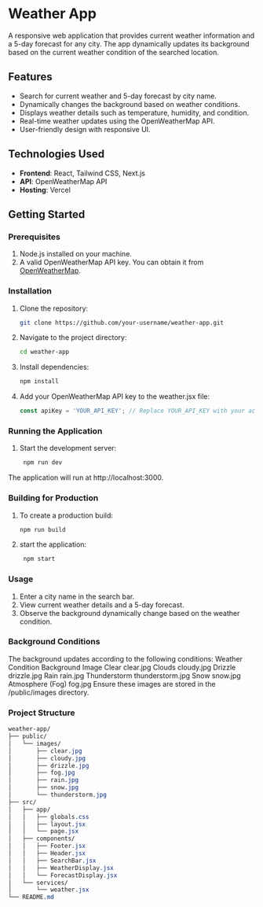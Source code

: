 # Weather App

A responsive web application that provides current weather information and a 5-day forecast for any city. The app dynamically updates its background based on the current weather condition of the searched location.

## Features

- Search for current weather and 5-day forecast by city name.
- Dynamically changes the background based on weather conditions.
- Displays weather details such as temperature, humidity, and condition.
- Real-time weather updates using the OpenWeatherMap API.
- User-friendly design with responsive UI.

## Technologies Used

- **Frontend**: React, Tailwind CSS, Next.js
- **API**: OpenWeatherMap API
- **Hosting**: Vercel

## Getting Started

### Prerequisites

1. Node.js installed on your machine.
2. A valid OpenWeatherMap API key. You can obtain it from [OpenWeatherMap](https://openweathermap.org/api).

### Installation

1. Clone the repository:
   ```bash
   git clone https://github.com/your-username/weather-app.git
2. Navigate to the project directory:
   ```bash
   cd weather-app
3. Install dependencies:
   ```bash
   npm install
4. Add your OpenWeatherMap API key to the weather.jsx file:
   ```javaScript
   const apiKey = 'YOUR_API_KEY'; // Replace YOUR_API_KEY with your actual key

### Running the Application

1. Start the development server:
   ```bash
    npm run dev
The application will run at http://localhost:3000.

### Building for Production

1. To create a production build:
   ```bash
   npm run build
2. start the application:
   ```bash
    npm start

### Usage

1. Enter a city name in the search bar.
2. View current weather details and a 5-day forecast.
3. Observe the background dynamically change based on the weather condition.
   
### Background Conditions

The background updates according to the following conditions:
Weather Condition	Background Image
Clear	clear.jpg
Clouds	cloudy.jpg
Drizzle	drizzle.jpg
Rain	rain.jpg
Thunderstorm	thunderstorm.jpg
Snow	snow.jpg
Atmosphere (Fog)	fog.jpg
Ensure these images are stored in the /public/images directory.

### Project Structure

  ```css
  weather-app/
├── public/
│   └── images/
│       ├── clear.jpg
│       ├── cloudy.jpg
│       ├── drizzle.jpg
│       ├── fog.jpg
│       ├── rain.jpg
│       ├── snow.jpg
│       └── thunderstorm.jpg
├── src/
│   ├── app/
│   │   ├── globals.css
│   │   ├── layout.jsx
│   │   └── page.jsx
│   ├── components/
│   │   ├── Footer.jsx
│   │   ├── Header.jsx
│   │   ├── SearchBar.jsx
│   │   ├── WeatherDisplay.jsx
│   │   └── ForecastDisplay.jsx
│   └── services/
│       └── weather.jsx
└── README.md






